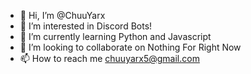 - 👋 Hi, I’m @ChuuYarx
- 👀 I’m interested in Discord Bots!
- 🌱 I’m currently learning Python and Javascript
- 💞️ I’m looking to collaborate on Nothing For Right Now
- 📫 How to reach me chuuyarx5@gmail.com

<!---
ChuuYarx/ChuuYarx is a ✨ special ✨ repository because its `README.md` (this file) appears on your GitHub profile.
You can click the Preview link to take a look at your changes.
--->
